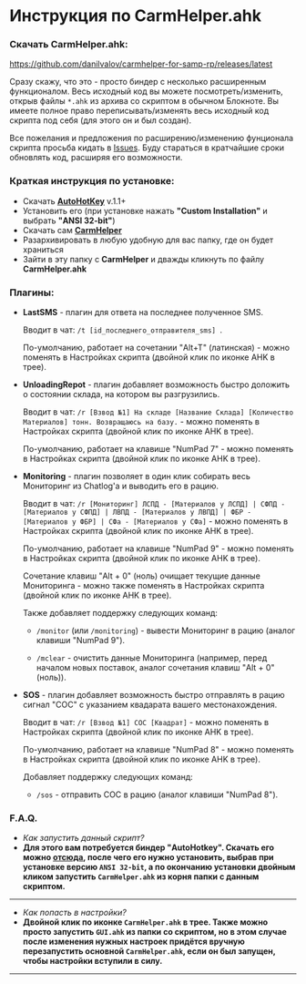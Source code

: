 Инструкция по CarmHelper.ahk
=========================

### Скачать CarmHelper.ahk:
<https://github.com/danilvalov/carmhelper-for-samp-rp/releases/latest>


Сразу скажу, что это - просто биндер с несколько расширенным функционалом. Весь исходный код вы можете посмотреть/изменить, открыв файлы `*.ahk` из архива со скриптом в обычном Блокноте. Вы имеете полное право переписывать/изменять весь исходный код скрипта под себя (для этого он и был создан).

Все пожелания и предложения по расширению/изменению фунционала скрипта просьба кидать в [Issues](https://github.com/danilvalov/carmhelper-for-samp-rp/issues). Буду стараться в кратчайшие сроки обновлять код, расширяя его возможности.


### Краткая инструкция по установке:

  * Скачать [**AutoHotKey**](http://ahkscript.org/download/ahk-install.exe) v.1.1+
  * Установить его (при установке нажать **"Custom Installation"** и выбрать **"ANSI 32-bit"**)
  * Скачать сам [**CarmHelper**](https://github.com/danilvalov/carmhelper-for-samp-rp/releases/latest)
  * Разархивировать в любую удобную для вас папку, где он будет храниться
  * Зайти в эту папку с **CarmHelper** и дважды кликнуть по файлу **CarmHelper.ahk**



### Плагины:

  * **LastSMS** - плагин для ответа на последнее полученное SMS.

    Вводит в чат: `/t [id_последнего_отправителя_sms] `.

    По-умолчанию, работает на сочетании "Alt+T" (латинская) - можно поменять в Настройках скрипта (двойной клик по иконке AHK в трее).


  * **UnloadingRepot** - плагин добавляет возможность быстро доложить о состоянии склада, на котором вы разгрузились.

    Вводит в чат: `/r [Взвод №1] На складе [Название Склада] [Количество Материалов] тонн. Возвращаюсь на базу.` - можно поменять в Настройках скрипта (двойной клик по иконке AHK в трее).

    По-умолчанию, работает на клавише "NumPad 7" - можно поменять в Настройках скрипта (двойной клик по иконке AHK в трее).


  * **Monitoring** - плагин позволяет в один клик собирать весь Мониторинг из Chatlog'а и выводить его в рацию.

    Вводит в чат: `/r [Мониторинг] ЛСПД - [Материалов у ЛСПД] | СФПД - [Материалов у СФПД] | ЛВПД - [Материалов у ЛВПД] | ФБР - [Материалов у ФБР] | СФа - [Материалов у СФа]` - можно поменять в Настройках скрипта (двойной клик по иконке AHK в трее).

    По-умолчанию, работает на клавише "NumPad 9" - можно поменять в Настройках скрипта (двойной клик по иконке AHK в трее).

    Сочетание клавиш "Alt + 0" (ноль) очищает текущие данные Мониторинга - можно также поменять в Настройках скрипта (двойной клик по иконке AHK в трее).

    Также добавляет поддержку следующих команд:

    - `/monitor` (или `/monitoring`) - вывести Мониторинг в рацию (аналог клавиши "NumPad 9").

    - `/mclear` - очистить данные Мониторинга (например, перед началом новых поставок, аналог сочетания клавиш "Alt + 0" (ноль)).


  * **SOS** - плагин добавляет возможность быстро отправлять в рацию сигнал "СОС" с указанием квадарата вашего местонахождения.

    Вводит в чат: `/r [Взвод №1] СОС [Квадрат]` - можно поменять в Настройках скрипта (двойной клик по иконке AHK в трее).

    По-умолчанию, работает на клавише "NumPad 8" - можно поменять в Настройках скрипта (двойной клик по иконке AHK в трее).

    Добавляет поддержку следующих команд:

    - `/sos` - отправить СОС в рацию (аналог клавиши "NumPad 8").



### F.A.Q.

  - *Как запустить данный скрипт?*
  - **Для этого вам потребуется биндер "AutoHotkey". Скачать его можно [отсюда](http://ahkscript.org/download/ahk-install.exe), после чего его нужно установить, выбрав при установке версию `ANSI 32-bit`, а по окончанию установки двойным кликом запустить `CarmHelper.ahk` из корня папки с данным скриптом.**

---

  - *Как попасть в настройки?*
  - **Двойной клик по иконке `CarmHelper.ahk` в трее. Также можно просто запустить `GUI.ahk` из папки со скриптом, но в этом случае после изменения нужных настроек придётся вручную перезапустить основной `CarmHelper.ahk`, если он был запущен, чтобы настройки вступили в силу.**

---
